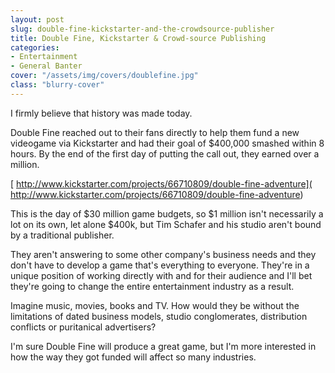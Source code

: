 ```yaml
---
layout: post
slug: double-fine-kickstarter-and-the-crowdsource-publisher
title: Double Fine, Kickstarter & Crowd-source Publishing
categories:
- Entertainment
- General Banter
cover: "/assets/img/covers/doublefine.jpg"
class: "blurry-cover"
---
```


I firmly believe that history was made today.

Double Fine reached out to their fans directly to help them fund a new videogame via Kickstarter and had their goal of $400,000 smashed within 8 hours. By the end of the first day of putting the call out, they earned over a million.

[ http://www.kickstarter.com/projects/66710809/double-fine-adventure]( http://www.kickstarter.com/projects/66710809/double-fine-adventure)

This is the day of $30 million game budgets, so $1 million isn't necessarily a lot on its own, let alone $400k, but Tim Schafer and his studio aren't bound by a traditional publisher.

They aren't answering to some other company's business needs and they don't have to develop a game that's everything to everyone. They're in a unique position of working directly with and for their audience and I'll bet they're going to change the entire entertainment industry as a result.

Imagine music, movies, books and TV. How would they be without the limitations of dated business models, studio conglomerates, distribution conflicts or puritanical advertisers?

I'm sure Double Fine will produce a great game, but I'm more interested in how the way they got funded will affect so many industries.
